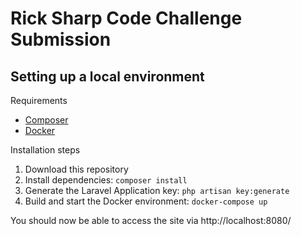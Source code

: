 # Rick Sharp Code Challenge Submission

## Setting up a local environment

Requirements
- [Composer](https://getcomposer.org/download/)
- [Docker](https://docs.docker.com/get-docker/)

Installation steps
1. Download this repository
2. Install dependencies: `composer install`
3. Generate the Laravel Application key: `php artisan key:generate`
4. Build and start the Docker environment: `docker-compose up`

You should now be able to access the site via http://localhost:8080/
